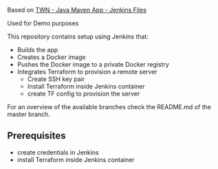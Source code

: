 Based on [TWN - Java Maven App - Jenkins Files](https://gitlab.com/twn-devops-bootcamp/latest/08-jenkins/java-maven-app)

Used for Demo purposes

This repository contains setup using Jenkins that:

- Builds the app
- Creates a Docker image
- Pushes the Docker image to a private Docker registry
- Integrates Terraform to provision a remote server
  - Create SSH key pair
  - Install Terraform inside Jenkins container
  - create TF config to provision the server

For an overview of the available branches check the README.md of the master branch.

## Prerequisites
- create credentials in Jenkins
- install Terraform inside Jenkins container
